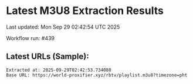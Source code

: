 # Latest M3U8 Extraction Results

Last updated: Mon Sep 29 02:42:54 UTC 2025

Workflow run: #439

## Latest URLs (Sample):
```
Extracted at: 2025-09-29T02:42:53.734088
Base URL: https://world-proxifier.xyz/rbtv/playlist.m3u8?timezone=pht

```

